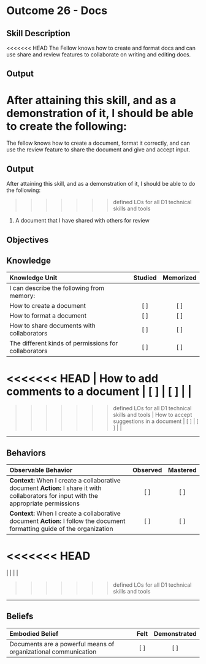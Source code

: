 # Outcome 26 - Docs

**Skill Description**
----------
<<<<<<< HEAD
The Fellow knows how to create and format docs and can use share and review features to collaborate on writing and editing docs.

**Output**
----------
After attaining this skill, and as a demonstration of it, I should be able to create the following:
=======
The fellow knows how to create a document, format it correctly, and can use the review feature to share the document and give and accept input.

**Output**
----------
After attaining this skill, and as a demonstration of it, I should be able to do the following:
>>>>>>> defined LOs for all D1 technical skills and tools

1. A document that I have shared with others for review


**Objectives**
----------
## **Knowledge**


| Knowledge Unit   |      Studied      | Memorized |
|:-------------|:------------------:|:--------:|
| I can describe the following from memory: | | |
| How to create a document | [ ] | [ ]  | |
| How to format a document | [ ] | [ ]  | |
| How to share documents with collaborators | [ ] | [ ]  | |
| The different kinds of permissions for collaborators | [ ] | [ ]  | |
<<<<<<< HEAD
| How to add comments to a document | [ ] | [ ]  | |
=======
>>>>>>> defined LOs for all D1 technical skills and tools
| How to accept suggestions in a document | [ ] | [ ]  | |



----------


## **Behaviors**

| Observable Behavior   |      Observed      | Mastered |
|:-------------|:------------------:|:--------:|
| **Context:** When I create a collaborative document **Action:** I share it with collaborators for input with the appropriate permissions | [ ] | [ ] |
| **Context:** When I create a collaborative document **Action:** I follow the document formatting guide of the organization | [ ] | [ ] |
<<<<<<< HEAD
=======
| | | |

>>>>>>> defined LOs for all D1 technical skills and tools


----------


## **Beliefs**


| Embodied Belief   |      Felt      | Demonstrated |
|:-------------|:------------------:|:--------:|
| Documents are a powerful means of organizational communication | [ ] | [ ] |

